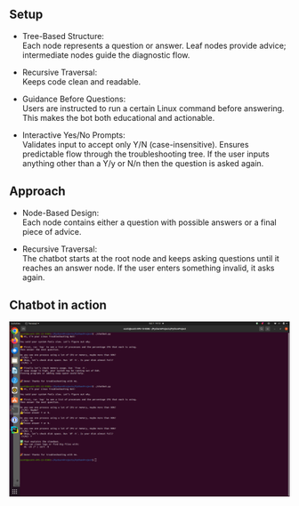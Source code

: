 ## Setup

- Tree-Based Structure:  
  Each node represents a question or answer. Leaf nodes provide advice; intermediate nodes guide the diagnostic flow.

- Recursive Traversal:  
  Keeps code clean and readable.

- Guidance Before Questions:  
  Users are instructed to run a certain Linux command before answering. This makes the bot both educational and actionable.

- Interactive Yes/No Prompts:  
  Validates input to accept only Y/N (case-insensitive). Ensures predictable flow through the troubleshooting tree.  If the user inputs
  anything other than a Y/y or N/n then the question is asked again.

## Approach

- Node-Based Design:  
  Each node contains either a question with possible answers or a final piece of advice.

- Recursive Traversal:  
  The chatbot starts at the root node and keeps asking questions until it reaches an answer node. If the user enters something invalid, it asks again.

## Chatbot in action

![Decision Tree](chatbot_in_action.png)
